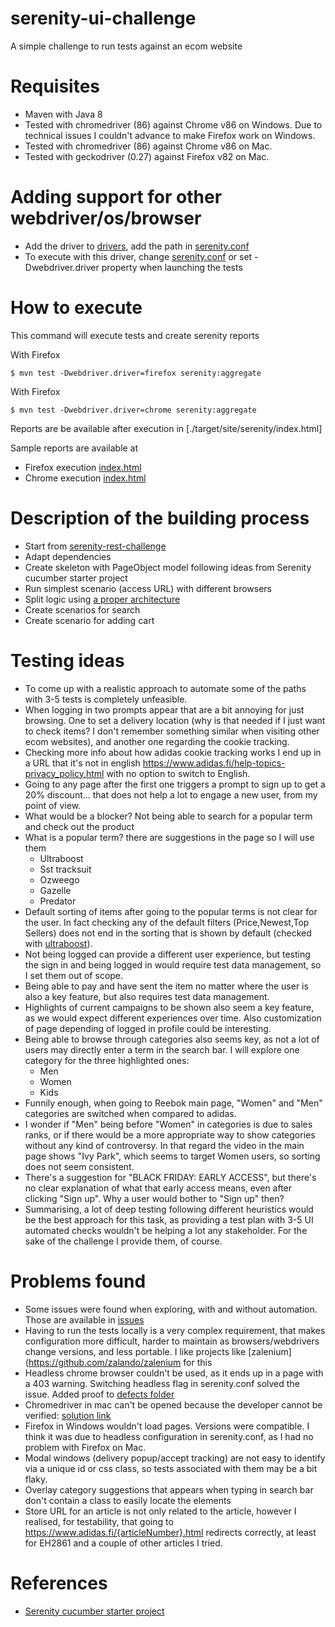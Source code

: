 # serenity-ui-challenge
A simple challenge to run tests against an ecom website

# Requisites
- Maven with Java 8
- Tested with chromedriver (86) against Chrome v86 on Windows. Due to technical issues I couldn't advance to make Firefox work on Windows.
- Tested with chromedriver (86) against Chrome v86 on Mac.
- Tested with geckodriver (0.27) against Firefox v82 on Mac. 


# Adding support for other webdriver/os/browser
- Add the driver to [drivers](src/test/resources/drivers), add the path in [serenity.conf](src/test/resources/serenity.conf)
- To execute with this driver, change [serenity.conf](src/test/resources/serenity.conf) or set -Dwebdriver.driver property when launching the tests

# How to execute

This command will execute tests and create serenity reports

With Firefox
```
$ mvn test -Dwebdriver.driver=firefox serenity:aggregate
```

With Firefox
```
$ mvn test -Dwebdriver.driver=chrome serenity:aggregate
```

Reports are be available after execution in [./target/site/serenity/index.html]

Sample reports are available at 
- Firefox execution [index.html](./executions/firefox/serenity/index.html)
- Chrome execution [index.html](./executions/chrome/serenity/index.html)

# Description of the building process
- Start from [serenity-rest-challenge](https://github.com/revfran/serenity-rest-challenge)
- Adapt dependencies
- Create skeleton with PageObject model following ideas from Serenity cucumber starter project
- Run simplest scenario (access URL) with different browsers
- Split logic using [a proper architecture](https://github.com/serenity-bdd/screenplay-pattern-todomvc)
- Create scenarios for search
- Create scenario for adding cart

# Testing ideas
- To come up with a realistic approach to automate some of the paths with 3-5 tests is completely unfeasible.
- When logging in two prompts appear that are a bit annoying for just browsing. One to set a delivery location (why is that needed if I just want to check items? I don't remember something similar when visiting other ecom websites), and another one regarding the cookie tracking.
- Checking more info about how adidas cookie tracking works I end up in a URL that it's not in english https://www.adidas.fi/help-topics-privacy_policy.html with no option to switch to English.
- Going to any page after the first one triggers a prompt to sign up to get a 20% discount... that does not help a lot to engage a new user, from my point of view.
- What would be a blocker? Not being able to search for a popular term and check out the product
- What is a popular term? there are suggestions in the page so I will use them
    - Ultraboost
    - Sst tracksuit
    - Ozweego
    - Gazelle
    - Predator
- Default sorting of items after going to the popular terms is not clear for the user. In fact checking any of the default filters (Price,Newest,Top Sellers) does not end in the sorting that is shown by default (checked with [ultraboost](https://www.adidas.fi/ultraboost)).   
- Not being logged can provide a different user experience, but testing the sign in and being logged in would require test data management, so I set them out of scope.
- Being able to pay and have sent the item no matter where the user is also a key feature, but also requires test data management.
- Highlights of current campaigns to be shown also seem a key feature, as we would expect different experiences over time. Also customization of page depending of logged in profile could be interesting.
- Being able to browse through categories also seems key, as not a lot of users may directly enter a term in the search bar. I will explore one category for the three highlighted ones:
    - Men
    - Women
    - Kids
- Funnily enough, when going to Reebok main page, "Women" and "Men" categories are switched when compared to adidas.   
- I wonder if "Men" being before "Women" in categories is due to sales ranks, or if there would be a more appropriate way to show categories without any kind of controversy. In that regard the video in the main page shows "Ivy Park", which seems to target Women users, so sorting does not seem consistent.
- There's a suggestion for "BLACK FRIDAY: EARLY ACCESS", but there's no clear explanation of what that early access means, even after clicking "Sign up". Why a user would bother to "Sign up" then?
- Summarising, a lot of deep testing following different heuristics would be the best approach for this task, as providing a test plan with 3-5 UI automated checks wouldn't be helping a lot any stakeholder. For the sake of the challenge I provide them, of course.

# Problems found
- Some issues were found when exploring, with and without automation. Those are available in [issues](./defects)
- Having to run the tests locally is a very complex requirement, that makes configuration more difficult, harder to maintain as browsers/webdrivers change versions, and less portable. I like projects like [zalenium](https://github.com/zalando/zalenium for this
- Headless chrome browser couldn't be used, as it ends up in a page with a 403 warning. Switching headless flag in serenity.conf solved the issue. Added proof to [defects folder](./defects/headlessChrome)
- Chromedriver in mac can't be opened because the developer cannot be verified: [solution link](https://stackoverflow.com/questions/60362018/macos-catalinav-10-15-3-error-chromedriver-cannot-be-opened-because-the-de)
- Firefox in Windows wouldn't load pages. Versions were compatible. I think it was due to headless configuration in serenity.conf, as I had no problem with Firefox on Mac.
- Modal windows (delivery popup/accept tracking) are not easy to identify via a unique id or css class, so tests associated with them may be a bit flaky.
- Overlay category suggestions that appears when typing in search bar don't contain a class to easily locate the elements
- Store URL for an article is not only related to the article, however I realised, for testability, that going to https://www.adidas.fi/{articleNumber}.html redirects correctly, at least for EH2861 and a couple of other articles I tried.

# References
- [Serenity cucumber starter project](https://github.com/serenity-bdd/serenity-cucumber-starter) 